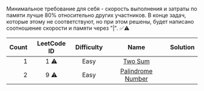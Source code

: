 Минимальное требование для себя - скорость выполнения и затраты по памяти лучше 80% относительно других участников. В 
конце задач, которые этому не соответствуют, но при этом решены, будет написано соотношение скорости и памяти через "|". ✅⚠️


|     Count     | LeetCode ID   | Difficulty | Name                                                               |  Solution  |
| -------------:|:-------------:|:----------:|:------------------------------------------------------------------:|:-----------|
|1              |1 ⚠️            |Easy        |[Two Sum](https://leetcode.com/problems/two-sum)                            |            |
|2              |9 ⚠️            |Easy        |[Palindrome Number](https://leetcode.com/problems/palindrome-number)        |            |
